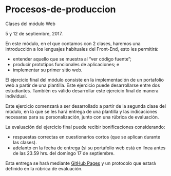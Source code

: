 # Procesos-de-produccion

Clases del módulo Web

5 y 12 de septiembre, 2017.

En este módulo, en el que contamos con 2 clases, haremos una introducción a los lenguajes habituales del Front-End, esto les permitirá:

- entender aquello que se muestra al “ver código fuente”;
- producir prototipos funcionales de aplicaciones; e
- implementar su primer sitio web.

El ejercicio final del módulo consiste en la implementación de un portafolio web a partir de una plantilla. Este ejercicio puede desarrollarse entre dos estudiantes. También es válido desarrollar este ejercicio final de manera individual. 

Este ejercicio comenzará a ser desarrollado a partir de la segunda clase del múdulo, en la que se les hará entrega de una plantilla y las indicaciones necesaras para su personalización, junto con una rúbrica de evaluación.

La evaluación del ejercicio final puede recibir bonificaciones considerando: 
- respuestas correctas en cuestionarios cortos (que se aplican durante las clases).
- adelanto en la fecha de entrega (si su portafolio web está en línea antes de las 23.59 hrs. del domingo 17 de septiembre.

Esta entrega se hará mediante [GitHub Pages](https://pages.github.com/) y un protocolo que estará definido en la rúbrica de evaluación.
